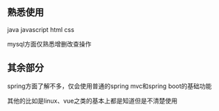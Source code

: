 ## 熟悉使用
java javascript html css

mysql方面仅熟悉增删改查操作
## 其余部分
spring方面了解不多，仅会使用普通的spring mvc和spring boot的基础功能

其他的比如是linux、vue之类的基本上都是知道但是不清楚使用


